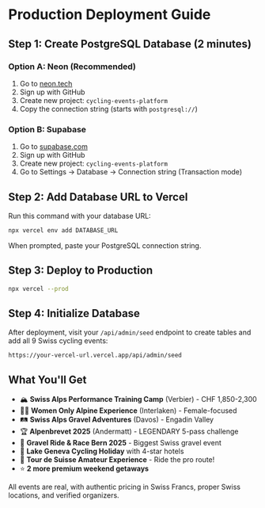 # Production Deployment Guide

## Step 1: Create PostgreSQL Database (2 minutes)

### Option A: Neon (Recommended)
1. Go to [neon.tech](https://neon.tech)
2. Sign up with GitHub
3. Create new project: `cycling-events-platform`
4. Copy the connection string (starts with `postgresql://`)

### Option B: Supabase
1. Go to [supabase.com](https://supabase.com)  
2. Sign up with GitHub
3. Create new project: `cycling-events-platform`
4. Go to Settings → Database → Connection string (Transaction mode)

## Step 2: Add Database URL to Vercel

Run this command with your database URL:

```bash
npx vercel env add DATABASE_URL
```

When prompted, paste your PostgreSQL connection string.

## Step 3: Deploy to Production

```bash
npx vercel --prod
```

## Step 4: Initialize Database

After deployment, visit your `/api/admin/seed` endpoint to create tables and add all 9 Swiss cycling events:

```
https://your-vercel-url.vercel.app/api/admin/seed
```

## What You'll Get

- 🏔️ **Swiss Alps Performance Training Camp** (Verbier) - CHF 1,850-2,300
- 🚵‍♀️ **Women Only Alpine Experience** (Interlaken) - Female-focused
- 🛤️ **Swiss Alps Gravel Adventures** (Davos) - Engadin Valley
- 🏆 **Alpenbrevet 2025** (Andermatt) - LEGENDARY 5-pass challenge
- 🎯 **Gravel Ride & Race Bern 2025** - Biggest Swiss gravel event
- 📍 **Lake Geneva Cycling Holiday** with 4-star hotels
- 🎪 **Tour de Suisse Amateur Experience** - Ride the pro route!
- ⭐ **2 more premium weekend getaways**

All events are real, with authentic pricing in Swiss Francs, proper Swiss locations, and verified organizers.